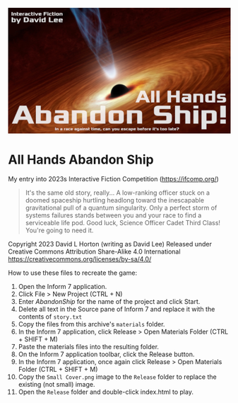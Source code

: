 ![AllHandsAbandonShip](materials/Cover.png)

# All Hands Abandon Ship

My entry into 2023s Interactive Fiction Competition (https://ifcomp.org/)

>It's the same old story, really... A low-ranking officer stuck on a doomed spaceship hurtling headlong
>toward the inescapable gravitational pull of a quantum singularity. Only a perfect storm of systems
>failures stands between you and your race to find a serviceable life pod. Good luck, Science Officer
>Cadet Third Class! You're going to need it.

Copyright 2023 David L Horton (writing as David Lee)
Released under Creative Commons Attribution Share-Alike 4.0 International
https://creativecommons.org/licenses/by-sa/4.0/
    
How to use these files to recreate the game:
1.  Open the Inform 7 application.
2.  Click File > New Project (CTRL + N)
3.  Enter _AbandonShip_ for the name of the project and click Start.
4.  Delete all text in the Source pane of Inform 7 and replace it with the contents of `story.txt`
5.  Copy the files from this archive's `materials` folder.
6.  In the Inform 7 application, click Release > Open Materials Folder (CTRL + SHIFT + M)
7.  Paste the materials files into the resulting folder.
8.  On the Inform 7 application toolbar, click the Release button.
9.  In the Inform 7 application, once again click Release > Open Materials Folder (CTRL + SHIFT + M)
10. Copy the `Small Cover.png` image to the `Release` folder to replace the existing (not small) image.
11. Open the `Release` folder and double-click index.html to play.
